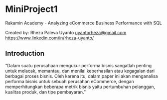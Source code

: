 # MiniProject1
Rakamin Academy - Analyzing eCommerce Business Performance with SQL

Created by: Rheza Paleva Uyanto
uyantorheza@gmail.com
https://www.linkedin.com/in/rheza-uyanto/

## Introduction
“Dalam suatu perusahaan mengukur performa bisnis sangatlah penting untuk melacak, memantau, dan menilai keberhasilan atau kegagalan dari berbagai proses bisnis. Oleh karena itu, dalam paper ini akan menganalisa performa bisnis untuk sebuah perusahan eCommerce,  dengan memperhitungkan beberapa metrik bisnis yaitu pertumbuhan pelanggan, kualitas produk, dan tipe pembayaran.”



